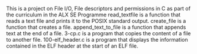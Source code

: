 This is a project on File I/O, File descriptors and permissions in C as part of the curriculum in the ALX SE Programme
read_textfile is a function that  reads a text file and prints it to the POSIX standard output.
create_file is a function that creates a file.
append_text_to_file is a function that appends text at the end of a file.
3-cp.c is a program that copies the content of a file to another file.
100-elf_header.c is a program that displays the information contained in the ELF header at the start of an ELF file.

